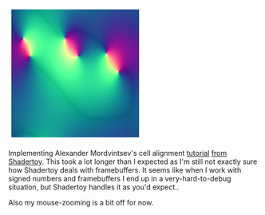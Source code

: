![Img](./cell_alignment.png)

Implementing Alexander Mordvintsev's cell alignment [tutorial](https://youtu.be/dCDOFsgNnnQ) [from Shadertoy](https://www.shadertoy.com/view/3dtyW7). This took a lot longer than I expected as I'm still not exactly sure how Shadertoy deals with framebuffers. It seems like when I work with signed numbers and framebuffers I end up in a very-hard-to-debug situation, but Shadertoy handles it as you'd expect..

Also my mouse-zooming is a bit off for now.
